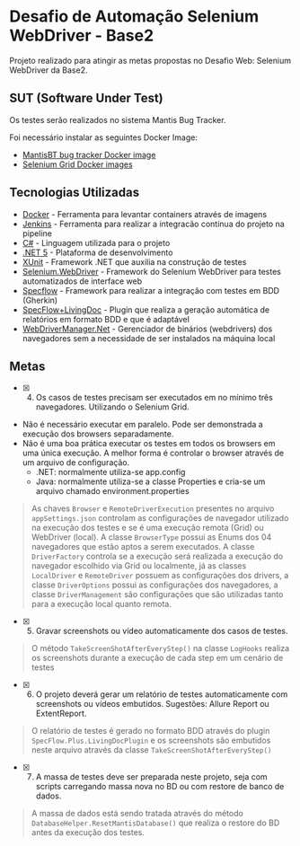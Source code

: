 # Desafio de Automação Selenium WebDriver - Base2 
  
Projeto realizado para atingir as metas propostas no Desafio Web: Selenium WebDriver da Base2.
## SUT (Software Under Test)
Os testes serão realizados no sistema Mantis Bug Tracker.  
 
Foi necessário instalar as seguintes Docker Image:
 - [MantisBT bug tracker Docker image](https://github.com/okainov/mantisbt-docker)
 - [Selenium Grid Docker images](https://github.com/SeleniumHQ/docker-selenium)

## Tecnologias Utilizadas 
- [Docker](https://www.docker.com/) - Ferramenta para levantar containers através de imagens
- [Jenkins](https://www.jenkins.io/) - Ferramenta para realizar a integracão contínua do projeto na pipeline
- [C#](https://docs.microsoft.com/en-us/dotnet/csharp/) - Linguagem utilizada para o projeto
- [.NET 5](https://dotnet.microsoft.com/learn) - Plataforma de desenvolvimento
- [XUnit](https://xunit.net/) - Framework .NET que auxilia na construção de testes  
- [Selenium.WebDriver](https://www.nuget.org/packages/Selenium.WebDriver) - Framework do Selenium WebDriver para testes automatizados de interface web
- [Specflow](https://docs.specflow.org/projects/specflow/en/latest/) - Framework para realizar a integração com testes em BDD (Gherkin)
- [SpecFlow+LivingDoc](https://docs.specflow.org/projects/specflow-livingdoc/en/latest/) - Plugin que realiza a geração automática de relatórios em formato BDD e que é adaptável
- [WebDriverManager.Net](https://github.com/rosolko/WebDriverManager.Net) - Gerenciador de binários (webdrivers) dos navegadores sem a necessidade de ser instalados na máquina local

## Metas
 - [x]  4) Os casos de testes precisam ser executados em no mínimo três navegadores. Utilizando o
Selenium Grid.
+ Não é necessário executar em paralelo. Pode ser demonstrada a execução dos
browsers separadamente.
+ Não é uma boa prática executar os testes em todos os browsers em uma única
execução. A melhor forma é controlar o browser através de um arquivo de configuração.
  + .NET: normalmente utiliza-se app.config
  + Java: normalmente utiliza-se a classe Properties e cria-se um arquivo chamado
environment.properties
 > As chaves `Browser` e `RemoteDriverExecution` presentes no arquivo `appSettings.json` controlam as configurações de navegador utilizado na execução dos testes e se é uma execução remota (Grid) ou WebDriver (local).
 A classe `BrowserType` possui as Enums dos 04 navegadores que estão aptos a serem executados.
   >  A classe `DriverFactory` controla se a execução será realizada a execução do navegador escolhido via Grid ou localmente, já as classes `LocalDriver` e `RemoteDriver` possuem as configurações dos drivers, a classe `DriverOptions` possui as configurações dos navegadores, a classe `DriverManagement` são configurações que são utilizadas tanto para a execução local quanto remota.
 - [x] 5) Gravar screenshots ou vídeo automaticamente dos casos de testes.
 > O método `TakeScreenShotAfterEveryStep()` na classe `LogHooks` realiza os screenshots durante a execução de cada step em um cenário de testes
 - [x] 6) O projeto deverá gerar um relatório de testes automaticamente com screenshots ou vídeos
embutidos. Sugestões: Allure Report ou ExtentReport.
 > O relatório de testes é gerado no formato BDD através do plugin `SpecFlow.Plus.LivingDocPlugin` e os screenshots são embutidos neste arquivo através da classe `TakeScreenShotAfterEveryStep()`
 - [x] 7) A massa de testes deve ser preparada neste projeto, seja com scripts carregando massa nova no BD ou com restore de banco de dados.
 > A massa de dados está sendo tratada através do método `DatabaseHelper.ResetMantisDatabase()` que realiza o restore do BD antes da execução dos testes.
